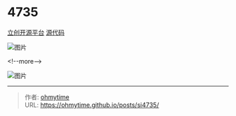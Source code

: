 # 4735


[立创开源平台](https://oshwhub.com/sunnygold/esp32s3-si4732-shou-yin-ji)  [源代码](https://github.com/ralphxavier/SI4735)

![图片](https://cdn.jsdelivr.net/gh/ohmytime/img-hosting@main/imgs/O1CN01Tg7vEb1OAA4rdcMjP_!!2218306111664.jpg_468x468Q75.jpg_.webp)


&lt;!--more--&gt;





![图片](https://cdn.jsdelivr.net/gh/ohmytime/img-hosting@main/imgs/125ddf2668c1447fa4fcffdc9d5b850e.webp)





---

> 作者: [ohmytime](ohmytime.github.io)  
> URL: https://ohmytime.github.io/posts/si4735/  


